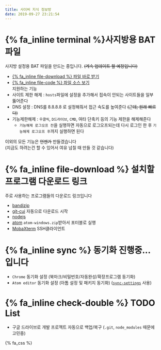 ```yaml
---
title: 사이버 지식 정보방
date: 2019-09-27 23:21:54
---
```

  
# {% fa_inline terminal %}사지방용 BAT 파일  
사지방 설정용 BAT 파일을 만드는 중입니다. ~~(계속 업데이트 할 예정입니다)~~  
- [{% fa_inline file-download %} 파일 바로 받기](./CKIR-unlocker.bat)  
- [{% fa_inline file-code %} 파일 소스 보기](https://github.com/PresentKim/presentkim.github.io/blob/source/source/ckir/CKIR-unlocker.bat)  
지원하는 기능  
- 사이트 제한 해제 : `hosts`파일에 설정을 추가해서 접속이 안되는 사이트들을 일부 뚫어준다  
- DNS 설정 : DNS를 8.8.8.8 로 설정해줘서 접근 속도를 높여준다 ~~(근데; 원래 빠르다)~~  
- 기능제한해제 : `우클릭`, `D드라이브`, `CMD`, 여타 단축키 등의 기능 제한을 해제해준다  
  -  `기능해제 로그오프 전`을 실행하면 자동으로 로그오프되는데 다시 로그인 한 후 `기능해제 로그오프 후`까지 실행하면 된다  
  
이외의 모든 기능은 ~~언젠가~~ 만들겠습니다  
(지금도 하려는건 할 수 있어서 여유 넘칠 때 만들 것 같습니다)  
  
  
# {% fa_inline file-download %} 설치할 프로그램 다운로드 링크  
주로 사용하는 프로그램들의 다운로드 링크입니다  
- [bandizip](https://kr.bandisoft.com/bandizip/)  
- [git-cui](https://git-scm.com/download/win) 자동으로 다운로드 시작  
- [nodejs](https://nodejs.org/ko/)  
- [atom](https://github.com/atom/atom/releases/latest) `atom-windows.zip`받아서 포터블로 실행  
- [MobaXterm](https://mobaxterm.mobatek.net/) SSH클라이언트  
  
   
# {% fa_inline sync %} 동기화 진행중...입니다  
- `Chrome` 동기화 설정 (북마크/비밀번호/자동완성/확장프로그램 동기화)  
- `Atom editor` 동기화 설정 (아톰 설정 및 패키지 동기화) ([`sync-settings`](https://atom.io/packages/sync-settings) 사용)  
  
  
# {% fa_inline check-double %} TODO List  
- 구글 드라이브로 개발 프로젝트 자동으로 백업/복구 (`.git`, `node_modules` 때문에 고민중)  
  
  
{% fa_css %}  